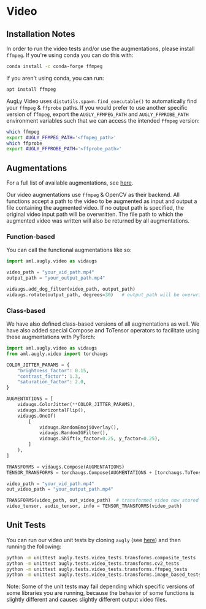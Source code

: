 # Video

## Installation Notes

In order to run the video tests and/or use the augmentations, please install `ffmpeg`. If you're using conda you can do this with:
```bash
conda install -c conda-forge ffmpeg
```

If you aren't using conda, you can run:
```bash
apt install ffmpeg
```

AugLy Video uses `distutils.spawn.find_executable()` to automatically find your `ffmpeg` & `ffprobe` paths. If you would prefer to use another specific version of `ffmpeg`, export the `AUGLY_FFMPEG_PATH` and `AUGLY_FFPROBE_PATH` environment variables such that we can access the intended `ffmpeg` version:
```bash
which ffmpeg
export AUGLY_FFMPEG_PATH='<ffmpeg_path>'
which ffprobe
export AUGLY_FFPROBE_PATH='<ffprobe_path>'
```

## Augmentations

For a full list of available augmentations, see [here](__init__.py).

Our video augmentations use `ffmpeg` & OpenCV as their backend. All functions accept a path to the video to be augmented as input and output a file containing the augmented video. If no output path is specified, the original video input path will be overwritten. The file path to which the augmented video was written will also be returned by all augmentations.

### Function-based

You can call the functional augmentations like so:
```python
import aml.augly.video as vidaugs

video_path = "your_vid_path.mp4"
output_path = "your_output_path.mp4"

vidaugs.add_dog_filter(video_path, output_path)
vidaugs.rotate(output_path, degrees=30)   # output_path will be overwritten
```

### Class-based

We have also defined class-based versions of all augmentations as well. We have also added special Compose and ToTensor operators to facilitate using these augmentations with PyTorch:
```python
import aml.augly.video as vidaugs
from aml.augly.video import torchaugs

COLOR_JITTER_PARAMS = {
    "brightness_factor": 0.15,
    "contrast_factor": 1.3,
    "saturation_factor": 2.0,
}

AUGMENTATIONS = [
    vidaugs.ColorJitter(**COLOR_JITTER_PARAMS),
    vidaugs.HorizontalFlip(),
    vidaugs.OneOf(
        [
            vidaugs.RandomEmojiOverlay(),
            vidaugs.RandomIGFilter(),
            vidaugs.Shift(x_factor=0.25, y_factor=0.25),
        ]
    ),
]

TRANSFORMS = vidaugs.Compose(AUGMENTATIONS)
TENSOR_TRANSFORMS = torchaugs.Compose(AUGMENTATIONS + [torchaugs.ToTensor()])

video_path = "your_vid_path.mp4"
out_video_path = "your_output_path.mp4"

TRANSFORMS(video_path, out_video_path)  # transformed video now stored in `out_video_path`
video_tensor, audio_tensor, info = TENSOR_TRANSFORMS(video_path)
```

## Unit Tests

You can run our video unit tests by cloning `augly` (see [here](../../README.md)) and then running the following:
```bash
python -m unittest augly.tests.video_tests.transforms.composite_tests
python -m unittest augly.tests.video_tests.transforms.cv2_tests
python -m unittest augly.tests.video_tests.transforms.ffmpeg_tests
python -m unittest augly.tests.video_tests.transforms.image_based_tests
```

Note: Some of the unit tests may fail depending which specific versions of some libraries you are running, because the behavior of some functions is slightly different and causes slightly different output video files.
